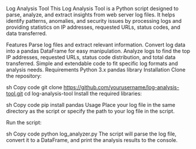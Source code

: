 Log Analysis Tool
This Log Analysis Tool is a Python script designed to parse, analyze, and extract insights from web server log files. It helps identify patterns, anomalies, and security issues by processing logs and providing statistics on IP addresses, requested URLs, status codes, and data transferred.

Features
Parse log files and extract relevant information.
Convert log data into a pandas DataFrame for easy manipulation.
Analyze logs to find the top IP addresses, requested URLs, status code distribution, and total data transferred.
Simple and extendable code to fit specific log formats and analysis needs.
Requirements
Python 3.x
pandas library
Installation
Clone the repository:

sh
Copy code
git clone https://github.com/yourusername/log-analysis-tool.git
cd log-analysis-tool
Install the required libraries:

sh
Copy code
pip install pandas
Usage
Place your log file in the same directory as the script or specify the path to your log file in the script.

Run the script:

sh
Copy code
python log_analyzer.py
The script will parse the log file, convert it to a DataFrame, and print the analysis results to the console.

